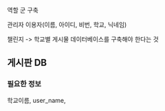 역할 군 구축

관리자
이용자(이름, 아이디, 비번, 학교, 닉네임)

챌린지 -> 학교별 게시물 데이터베이스를 구축해야 한다는 것

## 게시판 DB
### 필요한 정보
학교이름, user_name,

